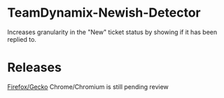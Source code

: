 # TeamDynamix-Newish-Detector
Increases granularity in the "New" ticket status by showing if it has been replied to.

# Releases
[Firefox/Gecko](https://addons.mozilla.org/en-US/firefox/addon/teamdynamix-newish-detector/)
Chrome/Chromium is still pending review